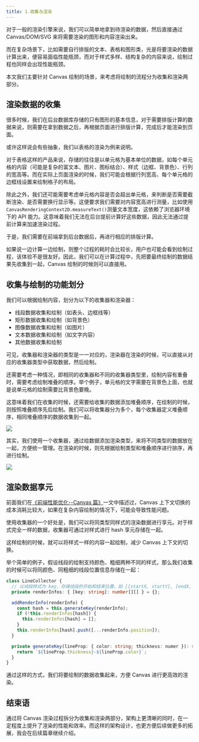 ```yaml
---
title: 1.收集与渲染
---
```


对于一般的渲染引擎来说，我们可以简单地拿到待渲染的数据，然后直接通过 Canvas/DOM/SVG 来将需要渲染的图形和内容渲染出来。

而在复杂场景下，比如需要自行排版的文本、表格和图形类，光是将要渲染的数据计算出来，便容易面临性能瓶颈，而对于样式多样、结构复杂的内容来说，绘制过程也同样会出现性能瓶颈。

本文我们主要针对 Canvas 绘制的场景，来考虑将绘制的流程分为收集和渲染两部分。

## 渲染数据的收集

很多时候，我们在后台数据库存储的只有图形的基本信息，对于需要排版计算的数据来说，则需要在拿到数据之后，再根据页面进行排版计算，完成后才能渲染到页面。

或许这样说会有些抽象，我们以表格的渲染为例来说明。

对于表格这样的产品来说，存储的往往是以单元格为基本单位的数据，如每个单元格的内容（可能是复杂的富文本、图片、图标结合）、样式（边框、背景色）、行列的宽高等。而在实际上页面渲染的时候，我们可能会根据行列宽高、每个单元格的边框线设置来绘制格子的布局。

除此之外，我们还可能需要考虑单元格内容是否会超出单元格，来判断是否需要截断渲染、是否需要换行显示等。这便要求我们需要对内容宽高进行测量，比如使用`CanvasRenderingContext2D.measureText()`测量文本宽度，这依赖了浏览器环境下的 API 能力。这意味着我们无法在后台提前计算好这些数据，因此无法通过提前计算来加速渲染过程。

于是，我们需要在前端拿到后台数据后，再进行相应的排版计算。

如果说一边计算一边绘制，则整个过程的耗时会比较长，用户也可能会看到绘制过程，该体验不是很友好。因此，我们可以在计算过程中，先把要最终绘制的数据结果先收集到一起，Canvas 绘制的时候则可以直接用。

## 收集与绘制的功能划分

我们可以根据绘制内容，划分为以下的收集器和渲染器：

- 线段数据收集和绘制（如表头、边框线等）
- 矩形数据收集和绘制（如背景色）
- 图像数据收集和绘制（如图片）
- 文本数据收集和绘制（如文字内容）
- 其他数据收集和绘制

可见，收集器和渲染器的类型是一一对应的，渲染器在渲染的时候，可以直接从对应的收集器类型中获取数据，然后绘制。

还需要考虑一种情况，即相同的收集器和不同的收集器类型里，绘制内容有重叠时，需要考虑绘制堆叠的顺序。举个例子，单元格的文字需要在背景色上面，也就是说单元格的绘制需要比背景色要晚。

这意味着我们在收集的时候，还需要给收集的数据添加堆叠顺序，在绘制的时候，则按照堆叠顺序先后绘制。我们可以将收集器分为多个，每个收集器定义堆叠顺序，相同堆叠顺序的数据收集到一起。

![](https://github-imglib-1255459943.cos.ap-chengdu.myqcloud.com/render-engine-render-and-collect-1.jpg)

其实，我们使用一个收集器，通过给数据添加渲染类型，来将不同类型的数据放在一起，方便统一管理。在渲染的时候，则先根据绘制类型和堆叠顺序进行排序，再进行绘制。

![](https://github-imglib-1255459943.cos.ap-chengdu.myqcloud.com/render-engine-render-and-collect-2.jpg)

## 渲染数据享元

前面我们在[《前端性能优化--Canvas 篇》]()一文中描述过，Canvas 上下文切换的成本消耗比较大，如果在复杂内容绘制的情况下，可能会导致性能问题。

使用收集器的一个好处是，我们可以将同类型同样式的渲染数据进行享元。对于样式完全一样的数据，收集器可通过对样式进行 hash 享元存储在一起。

这样绘制的时候，就可以将样式一样的内容一起绘制，减少 Canvas 上下文的切换。

举个简单的例子，假设线段的绘制支持颜色、粗细两种不同的样式，那么我们收集的时候可以将同颜色、同粗细的线段位置信息存储在一起：

```ts
class LineCollector {
  // 以线段样式为 key，存储线段的开始和结束位置，如 [[startX, startY], [endX, endY]]
  private renderInfos: { [key: string]: number[][] } = {};

  addRenderInfo(renderInfo) {
    const hash = this.generateKey(renderInfo);
    if (!this.renderInfos[hash]) {
      this.renderInfos[hash] = [];
    }
    this.renderInfos[hash].push([...renderInfo.position]);
  }

  private generateKey(lineProp: { color: string; thickness: numer }): string {
    return `${lineProp.thickness}-${lineProp.color}`;
  }
}
```

通过这样的方式，我们将要绘制的数据收集起来，方便 Canvas 进行更高效的渲染。

## 结束语

通过将 Canvas 渲染过程拆分为收集和渲染两部分，架构上更清晰的同时，在一定程度上提升了渲染的性能和效率。而这样的架构设计，也更方便后续做更多的拓展，我会在后续篇章继续介绍。